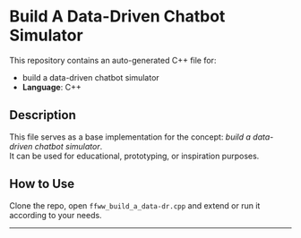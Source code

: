 # Build A Data-Driven Chatbot Simulator

This repository contains an auto-generated C++ file for:

- build a data-driven chatbot simulator
- **Language**: C++

## Description

This file serves as a base implementation for the concept: *build a data-driven chatbot simulator*.  
It can be used for educational, prototyping, or inspiration purposes.

## How to Use

Clone the repo, open `ffww_build_a_data-dr.cpp` and extend or run it according to your needs.

---


